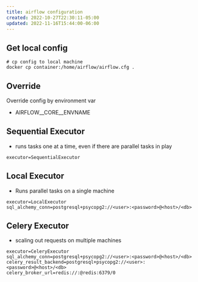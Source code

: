 ```yaml
---
title: airflow configuration
created: 2022-10-27T22:30:11-05:00
updated: 2022-11-16T15:44:00-06:00
---
```


## Get local config
```shell
# cp config to local machine
docker cp container:/home/airflow/airflow.cfg .
```

## Override 
Override config by environment var
- AIRFLOW__CORE__ENVNAME

## Sequential Executor
- runs tasks one at a time, even if there are parallel tasks in play

```
executor=SequentialExecutor
```

## Local Executor
- Runs parallel tasks on a single machine
```
executor=LocalExecutor
sql_alchemy_conn=postgresql+psycopg2://<user>:<password>@<host>/<db>
```

## Celery Executor
- scaling out requests on multiple machines
```
executor=CeleryExecutor
sql_alchemy_conn=postgresql+psycopg2://<user>:<password>@<host>/<db>
celery_result_backend=postgresql+psycopg2://<user>:<password>@<host>/<db>
celery_broker_url=redis://:@redis:6379/0
```